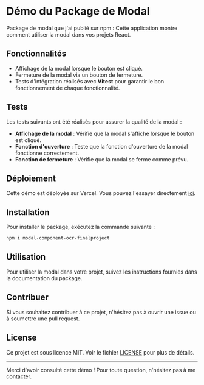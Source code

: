 
# Démo du Package de Modal

Package de modal que j'ai publié sur npm : Cette application montre comment utiliser la modal dans vos projets React.

## Fonctionnalités

- Affichage de la modal lorsque le bouton est cliqué.
- Fermeture de la modal via un bouton de fermeture.
- Tests d'intégration réalisés avec **Vitest** pour garantir le bon fonctionnement de chaque fonctionnalité.

## Tests

Les tests suivants ont été réalisés pour assurer la qualité de la modal :

- **Affichage de la modal** : Vérifie que la modal s'affiche lorsque le bouton est cliqué.
- **Fonction d'ouverture** : Teste que la fonction d'ouverture de la modal fonctionne correctement.
- **Fonction de fermeture** : Vérifie que la modal se ferme comme prévu.

## Déploiement

Cette démo est déployée sur Vercel. Vous pouvez l'essayer directement [ici](https://modal-component-demo.vercel.app/).

## Installation

Pour installer le package, exécutez la commande suivante :

```bash
npm i modal-component-ocr-finalproject
```

## Utilisation

Pour utiliser la modal dans votre projet, suivez les instructions fournies dans la documentation du package.

## Contribuer

Si vous souhaitez contribuer à ce projet, n'hésitez pas à ouvrir une issue ou à soumettre une pull request.

## License

Ce projet est sous licence MIT. Voir le fichier [LICENSE](LICENSE) pour plus de détails.

---

Merci d'avoir consulté cette démo ! Pour toute question, n'hésitez pas à me contacter.
